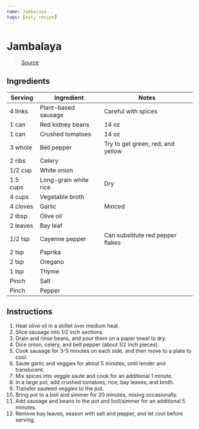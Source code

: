 ```yaml
---
name: Jambalaya
tags: [eat, recipe]
---
```


# Jambalaya

> [Source](https://simple-veganista.com/vegan-jambalaya/#tasty-recipes-82101-jump-target)

## Ingredients

| Serving | Ingredient | Notes |
|-|-|-|
| 4 links | Plant-based sausage | Careful with spices |
| 1 can | Red kidney beans | 14 oz |
| 1 can | Crushed tomatoes | 14 oz |
| 3 whole | Bell pepper | Try to get green, red, and yellow |
| 2 ribs | Celery |  |
| 1/2 cup | White onion | |
| 1.5 cups | Long-grain white rice | Dry |
| 4 cups | Vegetable broth |  |
| 4 cloves | Garlic | Minced |
| 2 tbsp | Olive oil |  |
| 2 leaves | Bay leaf |  |
| 1/2 tsp | Cayenne pepper | Can substitute red pepper flakes |
| 2 tsp | Paprika |  |
| 2 tsp | Oregano |  |
| 1 tsp | Thyme |  |
| Pinch | Salt |  |
| Pinch | Pepper |  |

## Instructions

1. Heat olive oil in a skillet over medium heat.
1. Slice sausage into 1/2 inch sections.
1. Drain and rinse beans, and pour them on a paper towel to dry.
1. Dice onion, celery, and bell pepper (about 1/2 inch pieces).
1. Cook sausage for 3-5 minutes on each side, and then move to a plate to cool.
1. Saute garlic and veggies for about 5 minutes, until tender and translucent.
1. Mix spices into veggie saute and cook for an additional 1 minute.
1. In a large pot, add crushed tomatoes, rice, bay leaves, and broth.
1. Transfer sauteed veggies to the pot.
1. Bring pot to a boil and simmer for 20 minutes, mixing occasionally.
1. Add sausage and beans to the pot and boil/simmer for an additional 5 minutes.
1. Remove bay leaves, season with salt and pepper, and let cool before serving.